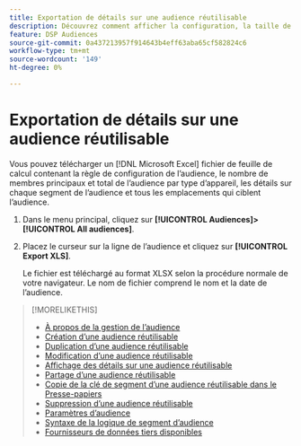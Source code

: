 ```yaml
---
title: Exportation de détails sur une audience réutilisable
description: Découvrez comment afficher la configuration, la taille de l’audience et les emplacements ciblés pour une audience réutilisable.
feature: DSP Audiences
source-git-commit: 0a437213957f914643b4eff63aba65cf582824c6
workflow-type: tm+mt
source-wordcount: '149'
ht-degree: 0%

---
```


# Exportation de détails sur une audience réutilisable

Vous pouvez télécharger un [!DNL Microsoft Excel] fichier de feuille de calcul contenant la règle de configuration de l’audience, le nombre de membres principaux et total de l’audience par type d’appareil, les détails sur chaque segment de l’audience et tous les emplacements qui ciblent l’audience.

1. Dans le menu principal, cliquez sur **[!UICONTROL Audiences]>[!UICONTROL All audiences]**.

1. Placez le curseur sur la ligne de l’audience et cliquez sur **[!UICONTROL Export XLS]**.

   Le fichier est téléchargé au format XLSX selon la procédure normale de votre navigateur. Le nom de fichier comprend le nom et la date de l’audience.

>[!MORELIKETHIS]
>
>* [À propos de la gestion de l’audience](audience-about.md)
>* [Création d’une audience réutilisable](reusable-audience-create.md)
>* [Duplication d’une audience réutilisable](reusable-audience-duplicate.md)
>* [Modification d’une audience réutilisable](reusable-audience-edit.md)
>* [Affichage des détails sur une audience réutilisable](reusable-audience-view-details.md)
>* [Partage d’une audience réutilisable](reusable-audience-share.md)
>* [Copie de la clé de segment d’une audience réutilisable dans le Presse-papiers](reusable-audience-clipboard.md)
>* [Suppression d’une audience réutilisable](reusable-audience-delete.md)
>* [Paramètres d’audience](audience-settings.md)
>* [Syntaxe de la logique de segment d’audience](audience-segment-logic-syntax.md)
>* [Fournisseurs de données tiers disponibles](third-party-data-providers.md)

